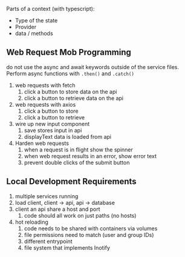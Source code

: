 Parts of a context (with typescript):

- Type of the state
- Provider
- data / methods

## Web Request Mob Programming

do not use the async and await keywords outside of the service files. Perform async functions with `.then()` and `.catch()`

1. web requests with fetch
   1. click a button to store data on the api
   2. click a button to retrieve data on the api
2. web requests with axios
   1. click a button to store
   2. click a button to retrieve
3. wire up new input component
   1. save stores input in api
   2. displayText data is loaded from api
4. Harden web requests
   1. when a request is in flight show the spinner
   2. when web request results in an error, show error text
   3. prevent double clicks of the submit button


## Local Development Requirements

1. multiple services running
2. load client, client -> api, api -> database
3. client an api share a host and port
   1. code should all work on just paths (no hosts)
4. hot reloading
   1. code needs to be shared with containers via volumes
   2. file permissions need to match (user and group IDs)
   3. different entrypoint
   4. file system that implements Inotify